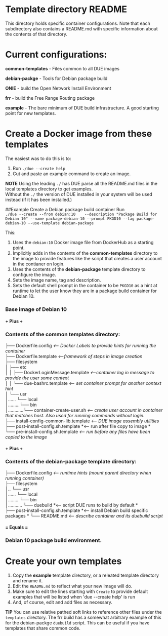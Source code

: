 # Template directory README

This directory holds specific container configurations.
Note that each subdirectory also contains a README.md with
specific information about the contents of that directory.

# Current configurations:
**common-templates** - Files common to all DUE images

**debian-packge**    - Tools for Debian package build

**ONIE**             - build the Open Network Install Environment

**frr**              - build the Free Range Routing package

**example**          - The bare minimum of DUE build infrastructure. A good starting point for new templates.

# Create a Docker image from these templates
The easiest was to do this is to:  
  1. Run `./due --create help`  
  2. Cut and paste an example command to create an image.   


**NOTE** Using the leading `./` has DUE parse all the README.md files in the local templates directory to get examples.  
Without the `./` the version of DUE installed in your system will be used instead (if it has been installed.)  
  
##Example  Create a Debian package build container
Run  
`./due --create --from debian:10    --description "Package Build for Debian 10" --name package-debian-10 --prompt PKGD10 --tag package-debian-10 --use-template debian-package`  
  
This:  
1. Uses the `debian:10` Docker image file from DockerHub as a starting point.  
2. Implicitly adds in the contents of the **common-templates** directory to the image to provide features like the script that creates a user account in the contianer on login.  
3. Uses the contents of the **debian-package** template directory to configure the image.  
4. Sets the image name, tag and description.  
5. Sets the default shell prompt in the container to be `PKGD10` as a hint at runtime to let the user know they are in a package build container for Debian 10.  

### Base image of Debian 10  

#### + Plus +

### Contents of the common templates directory:
├── Dockerfile.config    *<-- Docker Labels to provide hints for running the container*  
├── Dockerfile.template  *<--framework of steps in image creation*  
├── filesystem  
│   ├── etc  
│   │   ├── DockerLoginMessage.template  *<--container log in message to provide the user some context*  
│   │   └── due-bashrc.template          *<-- set container prompt for another context hint*  
│   └── usr  
│...... └── local  
│.........└── bin  
│............└── container-create-user.sh  *<-- create user account in container that matches host. Also used for running commands without login.*  
├── install-config-common-lib.template     *<-- DUE image assembly utilities*    
├── post-install-config.sh.template        *<-- run after file copy to image *  
└── pre-install-config.sh.template         *<-- run before any files have been copied to the image*

#### + Plus +

### Contents of the debian-package template directory:  
├── Dockerfile.config  *<-- runtime hints (mount parent directory when running container)*  
├── filesystem  
│.. └── usr  
│...... └── local  
│........ └── bin  
│........... └── duebuild  *<-- script DUE runs to build by default *  
├── post-install-config.sh.template  *<-- install Debain build specific packages *
└── README.md  *<-- describe container and its duebuild script*  


#### = Equals =

### Debian 10 package build environment.


# Create your own templates

 1. Copy the **example** template directory, or a releated template directory and rename it.  
 2. Edit the `README.md` to reflect what your new image will do.  
 3. Make sure to edit the lines starting with `Create` to provide default examples
     that will be listed when 'due --create help' is run  
 4. And, of course, edit and add files as necessary.  

**TIP** You can use relative pathed soft links to reference other files under the `templates` directory. The frr build has a somewhat arbitrary example of this for the debian-packge `duebuild` script. This can be useful if you have templates that share common code.  



  

